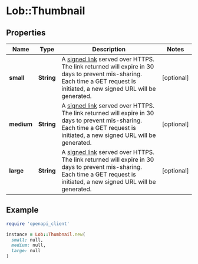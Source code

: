 # Lob::Thumbnail

## Properties

| Name | Type | Description | Notes |
| ---- | ---- | ----------- | ----- |
| **small** | **String** | A [signed link](#section/Asset-URLs) served over HTTPS. The link returned will expire in 30 days to prevent mis-sharing. Each time a GET request is initiated, a new signed URL will be generated. | [optional] |
| **medium** | **String** | A [signed link](#section/Asset-URLs) served over HTTPS. The link returned will expire in 30 days to prevent mis-sharing. Each time a GET request is initiated, a new signed URL will be generated. | [optional] |
| **large** | **String** | A [signed link](#section/Asset-URLs) served over HTTPS. The link returned will expire in 30 days to prevent mis-sharing. Each time a GET request is initiated, a new signed URL will be generated. | [optional] |

## Example

```ruby
require 'openapi_client'

instance = Lob::Thumbnail.new(
  small: null,
  medium: null,
  large: null
)
```

